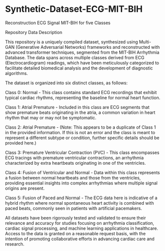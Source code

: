 # Synthetic-Dataset-ECG-MIT-BIH
Reconstruction ECG Signal MIT-BIH for five Classes 

Repository Data Description

This repository is a uniquely compiled dataset, synthesized using Multi-GAN (Generative Adversarial Networks) frameworks and reconstructed with advanced transformer techniques, segmented from the MIT-BIH Arrhythmia Database. The data spans across multiple classes derived from ECG (Electrocardiogram) readings, which have been meticulously categorized to facilitate detailed biomedical analysis and the development of diagnostic algorithms.

The dataset is organized into six distinct classes, as follows:

Class 0: Normal - This class contains standard ECG recordings that exhibit typical cardiac rhythms, representing the baseline for normal heart function.

Class 1: Atrial Premature - Included in this class are ECG segments that show premature beats originating in the atria, a common variation in heart rhythm that may or may not be symptomatic.

Class 2: Atrial Premature - (Note: This appears to be a duplicate of Class 1 in the provided information. If this is not an error and the class is meant to represent a different subtype or condition, further specific details should be provided here.)

Class 3: Premature Ventricular Contraction (PVC) - This class encompasses ECG tracings with premature ventricular contractions, an arrhythmia characterized by extra heartbeats originating in one of the ventricles.

Class 4: Fusion of Ventricular and Normal - Data within this class represents a fusion between normal heartbeats and those from the ventricles, providing essential insights into complex arrhythmias where multiple signal origins are present.

Class 5: Fusion of Paced and Normal - The ECG data here is indicative of a hybrid rhythm where normal spontaneous heart activity is combined with paced beats, commonly seen in patients with artificial pacemakers.

All datasets have been rigorously tested and validated to ensure their relevance and accuracy for studies focusing on arrhythmia classification, cardiac signal processing, and machine learning applications in healthcare. 
Access to the data is granted on a reasonable request basis, with the intention of promoting collaborative efforts in advancing cardiac care and research.
